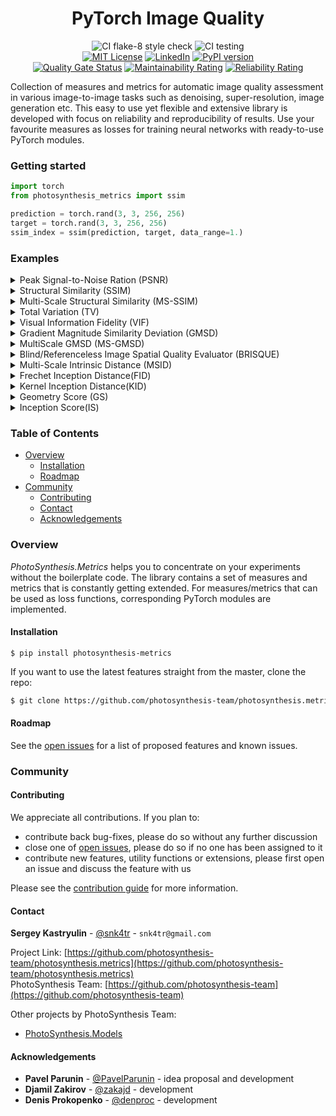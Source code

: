 <div align="center">

# PyTorch Image Quality
![CI flake-8 style check][ci-flake-8-style-check-shield]
![CI testing][ci-testing]  
[![MIT License][license-shield]][license-url]
[![LinkedIn][linkedin-shield]][linkedin-url]
[![PyPI version][pypi-version-shield]][pypi-version-url]  
[![Quality Gate Status][quality-gate-status-shield]][quality-gate-status-url]
[![Maintainability Rating][maintainability-raiting-shield]][maintainability-raiting-url]
[![Reliability Rating][reliability-rating-badge]][reliability-rating-url]
</div>

<!-- ABOUT THE PROJECT -->

Collection of measures and metrics for automatic image quality assessment in various image-to-image tasks such as 
denoising, super-resolution, image generation etc. 
This easy to use yet flexible and extensive library is developed with focus on reliability and 
reproducibility of results.
Use your favourite measures as losses for training neural networks with ready-to-use PyTorch modules.  


<!-- GETTING STARTED -->
### Getting started  

```python
import torch
from photosynthesis_metrics import ssim

prediction = torch.rand(3, 3, 256, 256)
target = torch.rand(3, 3, 256, 256)
ssim_index = ssim(prediction, target, data_range=1.)
```


<!-- EXAMPLES -->
### Examples

<!-- PSNR EXAMPLES -->
<details>
<summary>Peak Signal-to-Noise Ration (PSNR)</summary>
<p>

To compute PSNR as a measure, use lower case function from the library.
By default it computes average of PSNR if more than 1 image is included in batch.
You can specify other reduction methods by `reduction` flag.

```python
import torch
from photosynthesis_metrics import psnr
from typing import Union, Tuple

prediction = torch.rand(3, 3, 256, 256)
target = torch.rand(3, 3, 256, 256) 
psnr_mean = psnr(prediction, target, data_range=1., reduction='mean')
psnr_per_image = psnr(prediction, target, data_range=1., reduction='none')
```

Note: Colour images are first converted to YCbCr format and only luminance component is considered.
</p>
</details>

<!-- SSIM EXAMPLES -->
<details>
<summary>Structural Similarity (SSIM)</summary>
<p>

To compute SSIM index as a measure, use lower case function from the library:
```python
import torch
from photosynthesis_metrics import ssim
from typing import Union, Tuple

prediction = torch.rand(3, 3, 256, 256)
target = torch.rand(3, 3, 256, 256) 
ssim_index: Union[torch.Tensor, Tuple[torch.Tensor, torch.Tensor]] = ssim(prediction, target, data_range=1.)
```

In order to use SSIM as a loss function, use corresponding PyTorch module:
```python
import torch
from photosynthesis_metrics import SSIMLoss

loss = SSIMLoss(data_range=1.)
prediction = torch.rand(3, 3, 256, 256, requires_grad=True)
target = torch.rand(3, 3, 256, 256)
output: torch.Tensor = loss(prediction, target)
output.backward()
```
</p>
</details>

<!-- MS-SSIM EXAMPLES -->
<details>
<summary>Multi-Scale Structural Similarity (MS-SSIM)</summary>
<p>

To compute MS-SSIM index as a measure, use lower case function from the library:
```python
import torch
from photosynthesis_metrics import multi_scale_ssim

prediction = torch.rand(3, 3, 256, 256)
target = torch.rand(3, 3, 256, 256) 
ms_ssim_index: torch.Tensor = multi_scale_ssim(prediction, target, data_range=1.)
```

In order to use MS-SSIM as a loss function, use corresponding PyTorch module:
```python
import torch
from photosynthesis_metrics import MultiScaleSSIMLoss

loss = MultiScaleSSIMLoss(data_range=1.)
prediction = torch.rand(3, 3, 256, 256, requires_grad=True)
target = torch.rand(3, 3, 256, 256)
output: torch.Tensor = loss(prediction, target)
output.backward()
```
</p>
</details>

<!-- TV EXAMPLES -->
<details>
<summary>Total Variation (TV)</summary>
<p>

To compute TV as a measure, use lower case function from the library:
```python
import torch
from photosynthesis_metrics import total_variation

data = torch.rand(3, 3, 256, 256) 
tv: torch.Tensor = total_variation(data)
```

In order to use TV as a loss function, use corresponding PyTorch module:
```python
import torch
from photosynthesis_metrics import TVLoss

loss = TVLoss()
prediction = torch.rand(3, 3, 256, 256, requires_grad=True)
output: torch.Tensor = loss(prediction)
output.backward()
```
</p>
</details>

<!-- VIF EXAMPLES -->
<details>
<summary>Visual Information Fidelity (VIF)</summary>
<p>

To compute VIF as a measure, use lower case function from the library:
```python
import torch
from photosynthesis_metrics import vif_p

predicted = torch.rand(3, 3, 256, 256)
target = torch.rand(3, 3, 256, 256)
vif: torch.Tensor = vif_p(predicted, target, data_range=1.)
```

In order to use VIF as a loss function, use corresponding PyTorch class:
```python
import torch
from photosynthesis_metrics import VIFLoss

loss = VIFLoss(sigma_n_sq=2.0, data_range=1.)
prediction = torch.rand(3, 3, 256, 256, requires_grad=True)
target = torch.rand(3, 3, 256, 256)
ouput: torch.Tensor = loss(prediction, target)
output.backward()
```

Note, that VIFLoss returns `1 - VIF` value.
</p>
</details>

<!-- GMSD EXAMPLES -->
<details>
<summary>Gradient Magnitude Similarity Deviation (GMSD)</summary>
<p>

This is port of MATLAB version from the authors of original paper.
It can be used both as a measure and as a loss function. In any case it should me minimized.
Usually values of GMSD lie in [0, 0.35] interval.
```python
import torch
from photosynthesis_metrics import GMSDLoss

loss = GMSDLoss(data_range=1.)
prediction = torch.rand(3, 3, 256, 256, requires_grad=True)
target = torch.rand(3, 3, 256, 256)
ouput: torch.Tensor = loss(prediction, target)
output.backward()
```
</p>
</details>

<!-- MultiScale GMSD EXAMPLES -->
<details>
<summary>MultiScale GMSD (MS-GMSD)</summary>
<p>

It can be used both as a measure and as a loss function. In any case it should me minimized.
By defualt scale weights are initialized with values from the paper. You can change them by passing a list of 4 variables to `scale_weights` argument during initialization. Both GMSD and MS-GMSD computed for greyscale images, but to take contrast changes into account authors propoced to also add chromatic component. Use flag `chromatic` to use MS-GMSDc version of the loss
```python
import torch
from photosynthesis_metrics import MultiScaleGMSDLoss

loss = MultiScaleGMSDLoss(chromatic=True, data_range=1.)
prediction = torch.rand(3, 3, 256, 256, requires_grad=True)
target = torch.rand(3, 3, 256, 256)
ouput: torch.Tensor = loss(prediction, target)
output.backward()
```
</p>
</details>

<!-- BRISQUE EXAMPLES -->
<details>
<summary>Blind/Referenceless Image Spatial Quality Evaluator (BRISQUE)</summary>
<p>

To compute [BRISQUE score](https://live.ece.utexas.edu/publications/2012/TIP%20BRISQUE.pdf) as a measure, use lower case function from the library:
```python
import torch
from photosynthesis_metrics import brisque
from typing import Union, Tuple

prediction = torch.rand(3, 3, 256, 256)
brisque_index: torch.Tensor = brisque(prediction, data_range=1.)
```

In order to use BRISQUE as a loss function, use corresponding PyTorch module:
```python
import torch
from photosynthesis_metrics import BRISQUELoss

loss = BRISQUELoss(data_range=1.)
prediction = torch.rand(3, 3, 256, 256, requires_grad=True)
output: torch.Tensor = loss(prediction)
output.backward()
```
</p>
</details>

<!-- MSID EXAMPLES -->
<details>
<summary>Multi-Scale Intrinsic Distance (MSID)</summary>
<p>

Use `MSID` class to compute [MSID score](https://arxiv.org/abs/1905.11141) from image features, 
pre-extracted from some feature extractor network: 
```python
import torch
from photosynthesis_metrics import MSID

msid_metric = MSID()
prediction_feats = torch.rand(10000, 1024)
target_feats = torch.rand(10000, 1024)
msid: torch.Tensor = msid_metric(prediction_feats, target_feats)
```

If image features are not available, extract them using `_compute_feats` of `MSID` class. 
Please note that `_compute_feats` consumes a data loader of predefined format.
```python
import torch
from  torch.utils.data import DataLoader
from photosynthesis_metrics import MSID

first_dl, second_dl = DataLoader(), DataLoader()
msid_metric = MSID() 
first_feats = msid_metric._compute_feats(first_dl)
second_feats = msid_metric._compute_feats(second_dl)
msid: torch.Tensor = msid_metric(first_feats, second_feats)
```  
</p>
</details>

<!-- FID EXAMPLES -->
<details>
<summary>Frechet Inception Distance(FID)</summary>
<p>

Use `FID` class to compute [FID score](https://arxiv.org/abs/1706.08500) from image features, 
pre-extracted from some feature extractor network:
```python
import torch
from photosynthesis_metrics import FID

fid_metric = FID()
prediction_feats = torch.rand(10000, 1024)
target_feats = torch.rand(10000, 1024)
msid: torch.Tensor = fid_metric(prediction_feats, target_feats)
```
 
If image features are not available, extract them using `_compute_feats` of `FID` class. 
Please note that `_compute_feats` consumes a data loader of predefined format.
```python
import torch
from  torch.utils.data import DataLoader
from photosynthesis_metrics import FID

first_dl, second_dl = DataLoader(), DataLoader()
fid_metric = FID() 
first_feats = fid_metric._compute_feats(first_dl)
second_feats = fid_metric._compute_feats(second_dl)
msid: torch.Tensor = fid_metric(first_feats, second_feats)
```  
</p>
</details>

<!-- KID EXAMPLES -->
<details>
<summary>Kernel Inception Distance(KID)</summary>
<p>

Use `KID` class to compute [KID score](https://arxiv.org/abs/1801.01401) from image features, 
pre-extracted from some feature extractor network:
```python
import torch
from photosynthesis_metrics import KID

kid_metric = KID()
prediction_feats = torch.rand(10000, 1024)
target_feats = torch.rand(10000, 1024)
kid: torch.Tensor = kid_metric(prediction_feats, target_feats)
```
 
If image features are not available, extract them using `_compute_feats` of `KID` class. 
Please note that `_compute_feats` consumes a data loader of predefined format. 
```python
import torch
from  torch.utils.data import DataLoader
from photosynthesis_metrics import KID

first_dl, second_dl = DataLoader(), DataLoader()
kid_metric = KID() 
first_feats = kid_metric._compute_feats(first_dl)
second_feats = kid_metric._compute_feats(second_dl)
kid: torch.Tensor = kid_metric(first_feats, second_feats)
```  
</p>
</details>

<!-- GS EXAMPLES -->
<details>
<summary>Geometry Score (GS)</summary>
<p>

Use `GS` class to compute [Geometry Score](https://arxiv.org/abs/1802.02664) from image features, 
pre-extracted from some feature extractor network. Computation is heavily CPU dependent, adjust `num_workers` parameter according to your system configuration:
```python
import torch
from photosynthesis_metrics import GS

gs_metric = GS(sample_size=64, num_iters=100, i_max=100, num_workers=4)
prediction_feats = torch.rand(10000, 1024)
target_feats = torch.rand(10000, 1024)
gs: torch.Tensor = gs_metric(prediction_feats, target_feats)
```

GS metric requiers `gudhi` library which is not installed by default. 
If you use conda, write: `conda install -c conda-forge gudhi`, otherwise follow [installation guide](http://gudhi.gforge.inria.fr/python/latest/installation.html).
</p>
</details>

<!-- IS EXAMPLES -->
<details>
<summary>Inception Score(IS)</summary>
<p>

Use `inception_score` function to compute [IS](https://arxiv.org/abs/1606.03498) from image features, 
pre-extracted from some feature extractor network. Note, that we follow recomendations from paper [A Note on the Inception Score](https://arxiv.org/pdf/1801.01973.pdf), which proposed small modification to original algorithm:
```python
import torch
from photosynthesis_metrics import inception_score

prediction_feats = torch.rand(10000, 1024)
mean: torch.Tensor, variance: torch.Tensor = inception_score(prediction_feats, num_splits=10)
```
 
To compute difference between IS for 2 sets of image features, use `IS` class.
```python
import torch
from photosynthesis_metrics import IS


is_metric = IS(distance='l1') 
prediction_feats = torch.rand(10000, 1024)
target_feats = torch.rand(10000, 1024)
distance: torch.Tensor = is_metric(prediction_feats, target_feats)
```  
</p>
</details>

<!-- TABLE OF CONTENTS -->
### Table of Contents

* [Overview](#overview)
    * [Installation](#installation)
    * [Roadmap](#roadmap)
* [Community](#community)
    * [Contributing](#contributing)
    * [Contact](#contact)
    * [Acknowledgements](#acknowledgements)


### Overview

*PhotoSynthesis.Metrics* helps you to concentrate on your experiments without the boilerplate code.
The library contains a set of measures and metrics that is constantly getting extended. 
For measures/metrics that can be used as loss functions, corresponding PyTorch modules are implemented.
 


#### Installation

`$ pip install photosynthesis-metrics`
 
If you want to use the latest features straight from the master, clone the repo:
```sh
$ git clone https://github.com/photosynthesis-team/photosynthesis.metrics.git
```

<!-- ROADMAP -->
#### Roadmap

See the [open issues](https://github.com/photosynthesis-team/photosynthesis.metrics/issues) for a list of proposed 
features and known issues.


<!-- COMMUNITY -->
### Community


<!-- CONTRIBUTING -->
#### Contributing

We appreciate all contributions. If you plan to: 
- contribute back bug-fixes, please do so without any further discussion
- close one of [open issues](https://github.com/photosynthesis-team/photosynthesis.metrics/issues), please do so if no one has been assigned to it
- contribute new features, utility functions or extensions, please first open an issue and discuss the feature with us

Please see the [contribution guide](CONTRIBUTING.md) for more information.


<!-- CONTACT -->
#### Contact

**Sergey Kastryulin** - [@snk4tr](https://github.com/snk4tr) - `snk4tr@gmail.com`

Project Link: [https://github.com/photosynthesis-team/photosynthesis.metrics](https://github.com/photosynthesis-team/photosynthesis.metrics)  
PhotoSynthesis Team: [https://github.com/photosynthesis-team](https://github.com/photosynthesis-team)

Other projects by PhotoSynthesis Team:  
* [PhotoSynthesis.Models](https://github.com/photosynthesis-team/photosynthesis.models)

<!-- ACKNOWLEDGEMENTS -->
#### Acknowledgements

* **Pavel Parunin** - [@PavelParunin](https://github.com/ParuninPavel) - idea proposal and development
* **Djamil Zakirov** - [@zakajd](https://github.com/zakajd) - development
* **Denis Prokopenko** - [@denproc](https://github.com/denproc) - development



<!-- MARKDOWN LINKS & IMAGES -->
<!-- https://www.markdownguide.org/basic-syntax/#reference-style-links -->
[license-shield]: https://img.shields.io/badge/License-Apache%202.0-blue.svg
[license-url]: https://github.com/photosynthesis-team/photosynthesis.metrics/blob/master/LICENSE
[linkedin-shield]: https://img.shields.io/badge/-LinkedIn-black.svg?style=flat-square&logo=linkedin&colorB=555
[linkedin-url]: https://www.linkedin.com/in/sergey-kastryulin/
[ci-flake-8-style-check-shield]: https://github.com/photosynthesis-team/photosynthesis.metrics/workflows/flake-8%20style%20check/badge.svg
[ci-testing]: https://github.com/photosynthesis-team/photosynthesis.metrics/workflows/testing/badge.svg
[pypi-version-shield]: https://badge.fury.io/py/photosynthesis-metrics.svg
[pypi-version-url]: https://badge.fury.io/py/photosynthesis-metrics  
[quality-gate-status-shield]: https://sonarcloud.io/api/project_badges/measure?project=photosynthesis-team_photosynthesis.metrics&metric=alert_status
[quality-gate-status-url]: https://sonarcloud.io/dashboard?id=photosynthesis-team_photosynthesis.metrics
[maintainability-raiting-shield]: https://sonarcloud.io/api/project_badges/measure?project=photosynthesis-team_photosynthesis.metrics&metric=sqale_rating
[maintainability-raiting-url]: https://sonarcloud.io/dashboard?id=photosynthesis-team_photosynthesis.metrics
[reliability-rating-badge]: https://sonarcloud.io/api/project_badges/measure?project=photosynthesis-team_photosynthesis.metrics&metric=reliability_rating
[reliability-rating-url]:https://sonarcloud.io/dashboard?id=photosynthesis-team_photosynthesis.metrics
